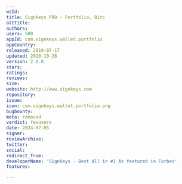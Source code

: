 ```yaml
---
wsId: 
title: SignKeys PRO - Portfolio, Bitc
altTitle: 
authors: 
users: 500
appId: com.signkeys.wallet.portfolio
appCountry: 
released: 2019-07-17
updated: 2020-10-26
version: 2.0.0
stars: 
ratings: 
reviews: 
size: 
website: http://www.signkeys.com
repository: 
issue: 
icon: com.signkeys.wallet.portfolio.png
bugbounty: 
meta: removed
verdict: fewusers
date: 2024-07-05
signer: 
reviewArchive: 
twitter: 
social: 
redirect_from: 
developerName: 'SignKeys - Best All in #1 As featured in Forbes'
features: 

---
```


